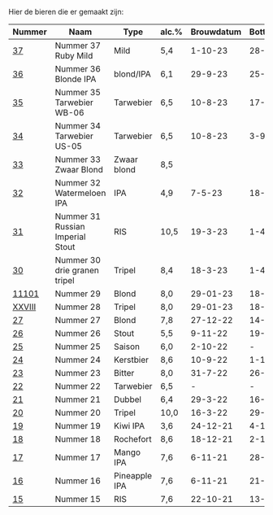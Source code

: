 Hier de bieren die er gemaakt zijn:

Nummer | Naam | Type | alc.% | Brouwdatum | Botteldatum | Voorraad
-----------------------------| ------- | ------ | ------ | ------ |  -- | ---
[37](bieren/37-ruby-mild.md)     | Nummer 37 Ruby Mild | Mild | 5,4 | 1-10-23 | 28-10-23 | Ja
[36](bieren/36-blonde-ipa.md)     | Nummer 36 Blonde IPA | blond/IPA | 6,1 | 29-9-23 | 25-10-23 | Ja
[35](bieren/35-tarwebier-wb-06.md)     | Nummer 35 Tarwebier WB-06 | Tarwebier | 6,5 | 10-8-23 | 17-9-23 | Ja
[34](bieren/34-tarwebier-us-05.md)     | Nummer 34 Tarwebier US-05 | Tarwebier | 6,5 | 10-8-23 | 3-9-23 | Ja
[33](bieren/33-zwaar-blond.md)     | Nummer 33 Zwaar Blond | Zwaar blond | 8,5 |  |  | Ja
[32](bieren/32-watermeloen-ipa.md)     | Nummer 32 Watermeloen IPA | IPA | 4,9 | 7-5-23 | 18-5-23 | Ja
[31](bieren/31-ris.md)     | Nummer 31 Russian Imperial Stout | RIS | 10,5 | 19-3-23 | 1-4-23 | Ja
[30](bieren/30-drie-granen-tripel.md)     | Nummer 30 drie granen tripel | Tripel | 8,4 | 18-3-23 | 1-4-23 | Ja
[11101](bieren/11101-blond.md)    | Nummer 29 | Blond | 8,0 | 29-01-23 | 18-02-23 | Ja
[XXVIII](bieren/xxviii-tripel.md)    | Nummer 28 | Tripel | 8,0 | 29-01-23 | 18-02-23 | Nee 
[27](bieren/27-blond.md)     | Nummer 27 | Blond  | 7,8 | 27-12-22 | 14-01-23 | Nee
[26](bieren/26-coffee-chocolate-milky-stout.md)     | Nummer 26 | Stout  | 5,5 | 9-11-22 | 19-11-22 | Ja
[25](bieren/25-saison.md)    | Nummer 25 | Saison | 6,0 | 2-10-22 | - | Nee
[24](bieren/24-kerstbier.md) | Nummer 24 | Kerstbier | 8,6 | 10-9-22 | 1-10-22 | Ja
[23](bieren/23-london-bitter.md)     | Nummer 23 | Bitter  | 8,0 | 31-7-22 | 26-8-22 | Nee
[22](bieren/22-american-wheat-beer.md)     | Nummer 22 | Tarwebier  | 6,5 | - | - | Nee
[21](bieren/21-dubbel-stout-biab.md)     | Nummer 21 | Dubbel  | 6,4 | 29-3-22 | 16-4-22 | Nee
[20](bieren/20-tripel-biab.md)     | Nummer 20 | Tripel  | 10,0 | 16-3-22 | 29-3-22 | Nee
[19](bieren/19-kiwi-ipa.md)     | Nummer 19 | Kiwi IPA | 3,6 | 24-12-21 | 4-1-22 | Nee
[18](bieren/18-rochefort-10.md)     | Nummer 18 | Rochefort  | 8,6 | 18-12-21 | 2-1-22 | Nee
[17](bieren/17-mango-ipa.md)     | Nummer 17 | Mango IPA  | 7,6 | 6-11-21 | 28-11-21 | Nee
[16](bieren/16-pineapple-ipa.md)     | Nummer 16 | Pineapple IPA  | 7,6 | 6-11-21 | 21-11-21 | Nee
[15](bieren/15-russian-imperial-stout.md)     | Nummer 15 | RIS  | 7,6 | 22-10-21 | 13-11-21 | Ja
